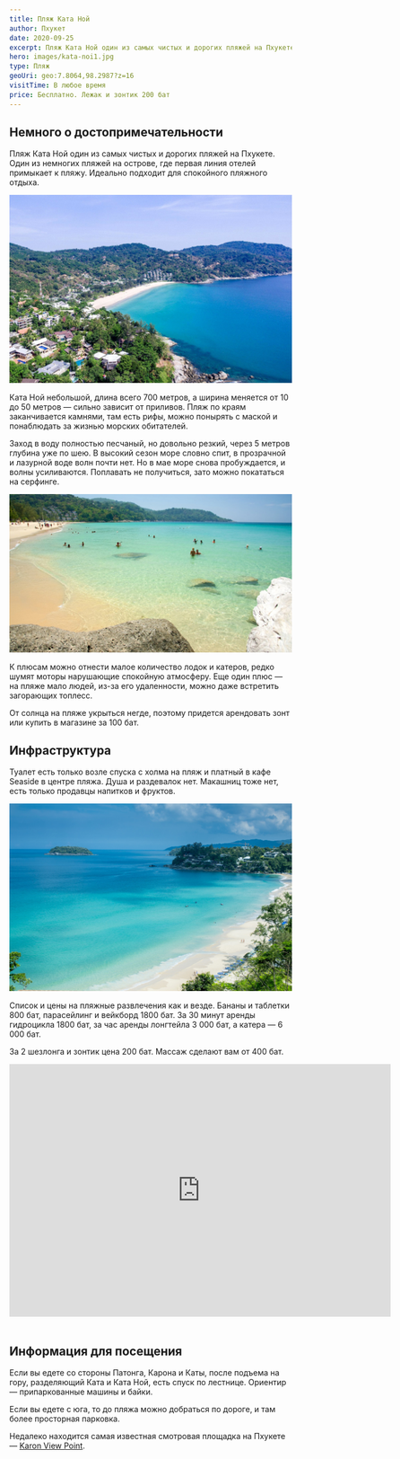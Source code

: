 ```yaml
---
title: Пляж Ката Ной
author: Пхукет
date: 2020-09-25
excerpt: Пляж Ката Ной один из самых чистых и дорогих пляжей на Пхукете. Один из немногих пляжей на острове, где первая линия отелей примыкает к пляжу. Идеально подходит для спокойного пляжного отдыха.
hero: images/kata-noi1.jpg
type: Пляж
geoUri: geo:7.8064,98.2987?z=16
visitTime: В любое время
price: Бесплатно. Лежак и зонтик 200 бат
---
```


## Немного о достопримечательности
Пляж Ката Ной один из самых чистых и дорогих пляжей на Пхукете. Один из немногих пляжей на острове, где первая линия отелей примыкает к пляжу. Идеально подходит для спокойного пляжного отдыха.

![Пляж Ката Ной  Kata Noi Beach](images/ophuket.ru-kata-noi.jpg "Источник ophuket.ru")

Ката Ной небольшой, длина всего 700 метров, а ширина меняется от 10 до 50 метров — сильно зависит от приливов. Пляж по краям заканчивается камнями, там есть рифы, можно понырять с маской и понаблюдать за жизнью морских обитателей.


Заход в воду полностью песчаный, но довольно резкий, через 5 метров глубина уже по шею. В высокий сезон море словно спит, в прозрачной и лазурной воде волн почти нет. Но в мае море снова пробуждается, и волны усиливаются. Поплавать не получиться, зато можно покататься на серфинге.

![Пляж Ката Ной  Kata Noi Beach](images/kata-noi-beach.jpg)

К плюсам можно отнести малое количество лодок и катеров, редко шумят моторы нарушающие спокойную атмосферу. Еще один плюс — на пляже мало людей, из-за его удаленности, можно даже встретить загорающих топлесс.


От солнца на пляже укрыться негде, поэтому придется арендовать зонт или купить в магазине за 100 бат. 


## Инфраструктура
Туалет есть только возле спуска с холма на пляж и платный в кафе Seaside в центре пляжа. Душа и раздевалок нет. Макашниц тоже нет, есть только продавцы напитков и фруктов. 

![Пляж Ката Ной  Kata Noi Beach](images/travel-room.com-beach-kata1.jpg "Источник travel-room.com")

Список и цены на пляжные развлечения как и везде. Бананы и таблетки 800 бат, парасейлинг и вейкборд 1800 бат. За 30 минут аренды гидроцикла 1800 бат, за час аренды лонгтейла 3 000 бат, а катера — 6 000 бат.


За 2 шезлонга и зонтик цена 200 бат. Массаж сделают вам от 400 бат.

<iframe src="https://www.google.com/maps/embed?pb=!4v1607150018390!6m8!1m7!1sW9fmtN6__DvMPP0PLk6Hhw!2m2!1d7.8066949919668!2d98.29873884067212!3f205.20884513891156!4f10.961685064437361!5f0.7820865974627469" width="680" height="450" frameborder="0" style="border:0;" allowfullscreen="" aria-hidden="false" tabindex="0"></iframe>
<br></br>


## Информация для посещения
Если вы едете со стороны Патонга, Карона и Каты, после подъема на гору, разделяющий Ката и Ката Ной, есть спуск по лестнице. Ориентир —  припаркованные машины и байки.


Если вы едете с юга, то до пляжа можно добраться по дороге, и там более просторная парковка.

Недалеко находится самая известная смотровая площадка на Пхукете — [Karon View Point](https://we-travel.today/tajland/phuket/smotrovaya-ploshadka-karon/).  